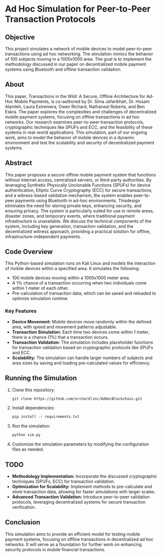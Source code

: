 # Ad Hoc Simulation for Peer-to-Peer Transaction Protocols

## Objective
This project simulates a network of mobile devices to model peer-to-peer transactions using ad hoc networking. The simulation mimics the behavior of 100 subjects moving in a 1000x1000 area. The goal is to implement the methodology discussed in our paper on decentralized mobile payment systems using Bluetooth and offline transaction validation.

## About
This paper, Transactions in the Wild: A Secure, Offline Architecture for Ad-Hoc Mobile Payments, is co-authored by Dr. Sima Jafarikhah, Dr. Hosam Alamleh, Laura Estremera, Owen Richard, Nathaneal Roberts, and Ben Eskra. The paper explores the complexities and challenges of decentralized mobile payment systems, focusing on offline transactions in ad hoc networks. Our research examines peer-to-peer transaction protocols, cryptographic techniques like SPUFs and ECC, and the feasibility of these systems in real-world applications. This simulation, part of our ongoing work, aims to model the behavior of mobile devices in a dynamic environment and test the scalability and security of decentralized payment systems.

## Abstract
This paper proposes a secure offline mobile payment system that functions without internet access, centralized servers, or third-party authorities. By leveraging Synthetic Physically Unclonable Functions (SPUFs) for device authentication, Elliptic Curve Cryptography (ECC) for secure transactions, and a witness-based validation mechanism, the system enables peer-to-peer payments using Bluetooth in ad-hoc environments. Thisdesign eliminates the need for storing private keys, enhancing security, and ensuring privacy. The system is particularly suited for use in remote areas, disaster zones, and temporary
events, where traditional payment infrastructure is unavailable. We discuss the technical components of the system, including key generation, transaction validation, and the decentralized witness approach, providing a practical solution for offline, infrastructure-independent payments.

## Code Overview
This Python-based simulation runs on Kali Linux and models the interaction of mobile devices within a specified area. It simulates the following:

- 100 mobile devices moving within a 1000x1000 meter area.
- A 1% chance of a transaction occurring when two individuals come within 1 meter of each other.
- Pre-calculation of transaction data, which can be saved and reloaded to optimize simulation runtime.

### Key Features
- **Device Movement:** Mobile devices move randomly within the defined area, with speed and movement patterns adjustable.
- **Transaction Simulation:** Each time two devices come within 1 meter, there is a chance (1%) that a transaction occurs.
- **Transaction Validation:** The simulation includes placeholder functions for transaction validation based on cryptographic protocols like SPUFs and ECC.
- **Scalability:** The simulation can handle larger numbers of subjects and area sizes by saving and loading pre-calculated values for efficiency.

## Running the Simulation
1. Clone this repository:
   ```bash
   git clone https://github.com/orchardlinc/AdHocBlockchain.git
   ```

2. Install dependencies:
   ```bash
   pip install -r requirements.txt
   ```

3. Run the simulation:
   ```bash
   python sim.py
   ```

4. Customize the simulation parameters by modifying the configuration files as needed.

## TODO
- **Methodology Implementation:** Incorporate the discussed cryptographic techniques (SPUFs, ECC) for transaction validation.
- **Optimization for Scalability:** Implement methods to pre-calculate and store transaction data, allowing for faster simulations with larger scales.
- **Advanced Transaction Validation:** Introduce peer-to-peer validation protocols, leveraging decentralized systems for secure transaction verification.

## Conclusion
This simulation aims to provide an efficient model for testing mobile payment systems, focusing on offline transactions in decentralized ad hoc networks. It will serve as a foundation for further work on enhancing security protocols in mobile financial transactions.
